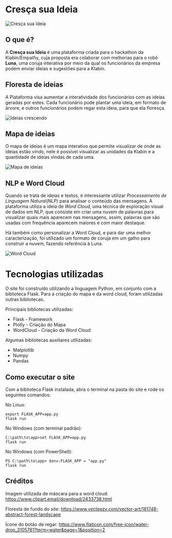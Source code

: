 # Cresça sua Ideia
![Cresça sua Ideia](https://i.ibb.co/4PLHzVP/cresca-ideia.png)

## O que é?
A **Cresça sua Ideia** é uma plataforma criada para o hackathon da Klabin/Empathy, cuja proposta era colaborar com melhorias para o robô **Luna**, uma coruja interativa por meio da qual os funcionários da empresa podem enviar ideias e sugestões para a Klabin.

## Floresta de ideias
A Plataforma visa aumentar a interatividade dos funcionários com as ideias geradas por estes. Cada funcionário pode plantar uma ideia, em formato de árvore, e outros funcionários podem regar esta ideia, para que ela floresça.

![Ideias crescendo](https://i.ibb.co/mbJBS9w/ideia-arvore.png)

## Mapa de ideias
O mapa de ideias é um mapa interativo que permite visualizar de onde as ideias estão vindo, nele é possível visualizar as unidades da Klabin e a quantidade de ideias vindas de cada uma.

![Mapa de ideias](https://i.ibb.co/KwMfF63/Screenshot-from-2020-09-25-09-54-14.png)

## NLP e Word Cloud
Quando se trata de ideias e textos, é interessante utilizar *Processamento de Linguagem Natural(NLP)* para analisar o conteúdo das mensagens. A plataforma utiliza a ideia de *Word Cloud*, uma técnica de exploração visual de dados em NLP, que consiste em criar uma nuvem de palavras para visualizar quais mais aparecem nas mensagens, assim, palavras que são usadas com frequência aparecem maiores e com maior destaque.

Há também como personalizar a Word Cloud, e para dar uma melhor caracterização, foi utilizado um formato de coruja em um galho para construir a nuvem, fazendo referência à Luna.

![Word Cloud](https://i.ibb.co/nQcjgsm/Screenshot-from-2020-09-25-10-05-08.png)


# Tecnologias utilizadas
O site foi construído utilizando a linguagem Python, em conjunto com a biblioteca Flask. Para a criação do mapa e da word cloud, foram utilizadas outras bibliotecas.

Principais bibliotecas utilizadas:
* Flask - Framework
* Plotly - Criação do Mapa
* WordCloud - Criação da Word Cloud

Algumas bibliotecas auxiliares utilizadas:
* Matplotlib
* Numpy
* Pandas

## Como executar o site
Com a biblioteca Flask instalada, abra o terminal na pasta do site e rode os seguintes comandos:

No Linux:
```
export FLASK_APP=app.py
flask run
```

No Windows (com terminal padrão):
```
C:\path\to\app>set FLASK_APP=app.py
flask run
```

No Windows (com PowerShell):
```
PS C:\path\to\app> $env:FLASK_APP = "app.py"
flask run
```

## Créditos
Imagem utilizada de máscara para a word cloud: https://www.clipart.email/download/2433738.html

Floresta de fundo do site: https://www.vecteezy.com/vector-art/181748-abstract-forest-landscape

Ícone do botão de regar: https://www.flaticon.com/free-icon/water-drop_3105761?term=water&page=1&position=2




